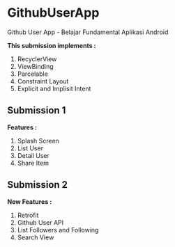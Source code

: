 # GithubUserApp
Github User App - Belajar Fundamental Aplikasi Android

**This submission implements :**
1. RecyclerView
2. ViewBinding
3. Parcelable
4. Constraint Layout
5. Explicit and Implisit Intent

## Submission 1

**Features :**
1. Splash Screen
2. List User
3. Detail User
4. Share Item

## Submission 2

**New Features :**
1. Retrofit
2. Github User API
3. List Followers and Following
4. Search View
